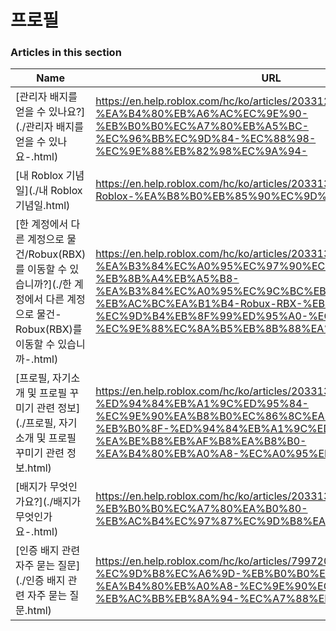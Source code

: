 # 프로필  
### Articles in this section
Name|URL
-|-
[관리자 배지를 얻을 수 있나요?](./관리자 배지를 얻을 수 있나요-.html) |https://en.help.roblox.com/hc/ko/articles/203312360-%EA%B4%80%EB%A6%AC%EC%9E%90-%EB%B0%B0%EC%A7%80%EB%A5%BC-%EC%96%BB%EC%9D%84-%EC%88%98-%EC%9E%88%EB%82%98%EC%9A%94-
[내 Roblox 기념일](./내 Roblox 기념일.html) |https://en.help.roblox.com/hc/ko/articles/203313060-%EB%82%B4-Roblox-%EA%B8%B0%EB%85%90%EC%9D%BC
[한 계정에서 다른 계정으로 물건/Robux(RBX)를 이동할 수 있습니까?](./한 계정에서 다른 계정으로 물건-Robux(RBX)를 이동할 수 있습니까-.html) |https://en.help.roblox.com/hc/ko/articles/203313090-%ED%95%9C-%EA%B3%84%EC%A0%95%EC%97%90%EC%84%9C-%EB%8B%A4%EB%A5%B8-%EA%B3%84%EC%A0%95%EC%9C%BC%EB%A1%9C-%EB%AC%BC%EA%B1%B4-Robux-RBX-%EB%A5%BC-%EC%9D%B4%EB%8F%99%ED%95%A0-%EC%88%98-%EC%9E%88%EC%8A%B5%EB%8B%88%EA%B9%8C-
[프로필, 자기소개 및 프로필 꾸미기 관련 정보](./프로필, 자기소개 및 프로필 꾸미기 관련 정보.html) |https://en.help.roblox.com/hc/ko/articles/203313660-%ED%94%84%EB%A1%9C%ED%95%84-%EC%9E%90%EA%B8%B0%EC%86%8C%EA%B0%9C-%EB%B0%8F-%ED%94%84%EB%A1%9C%ED%95%84-%EA%BE%B8%EB%AF%B8%EA%B8%B0-%EA%B4%80%EB%A0%A8-%EC%A0%95%EB%B3%B4
[배지가 무엇인가요?](./배지가 무엇인가요-.html) |https://en.help.roblox.com/hc/ko/articles/203313620-%EB%B0%B0%EC%A7%80%EA%B0%80-%EB%AC%B4%EC%97%87%EC%9D%B8%EA%B0%80%EC%9A%94-
[인증 배지 관련 자주 묻는 질문](./인증 배지 관련 자주 묻는 질문.html) |https://en.help.roblox.com/hc/ko/articles/7997207259156-%EC%9D%B8%EC%A6%9D-%EB%B0%B0%EC%A7%80-%EA%B4%80%EB%A0%A8-%EC%9E%90%EC%A3%BC-%EB%AC%BB%EB%8A%94-%EC%A7%88%EB%AC%B8